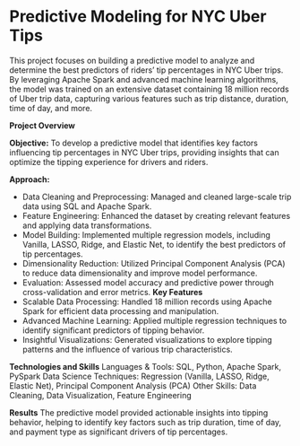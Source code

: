 # Predictive Modeling for NYC Uber Tips

This project focuses on building a predictive model to analyze and determine the best predictors of riders’ tip percentages in NYC Uber trips. By leveraging Apache Spark and advanced machine learning algorithms, the model was trained on an extensive dataset containing 18 million records of Uber trip data, capturing various features such as trip distance, duration, time of day, and more.

**Project Overview**

**Objective:** To develop a predictive model that identifies key factors influencing tip percentages in NYC Uber trips, providing insights that can optimize the tipping experience for drivers and riders.

**Approach:**
- Data Cleaning and Preprocessing: Managed and cleaned large-scale trip data using SQL and Apache Spark.
- Feature Engineering: Enhanced the dataset by creating relevant features and applying data transformations.
- Model Building: Implemented multiple regression models, including Vanilla, LASSO, Ridge, and Elastic Net, to identify the best predictors of tip percentages.
- Dimensionality Reduction: Utilized Principal Component Analysis (PCA) to reduce data dimensionality and improve model performance.
- Evaluation: Assessed model accuracy and predictive power through cross-validation and error metrics.
**Key Features**
- Scalable Data Processing: Handled 18 million records using Apache Spark for efficient data processing and manipulation.
- Advanced Machine Learning: Applied multiple regression techniques to identify significant predictors of tipping behavior.
- Insightful Visualizations: Generated visualizations to explore tipping patterns and the influence of various trip characteristics.

**Technologies and Skills**
Languages & Tools: SQL, Python, Apache Spark, PySpark
Data Science Techniques: Regression (Vanilla, LASSO, Ridge, Elastic Net), Principal Component Analysis (PCA)
Other Skills: Data Cleaning, Data Visualization, Feature Engineering

**Results**
The predictive model provided actionable insights into tipping behavior, helping to identify key factors such as trip duration, time of day, and payment type as significant drivers of tip percentages.
